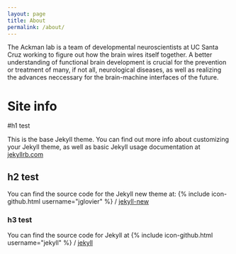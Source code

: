 ```yaml
---
layout: page
title: About
permalink: /about/
---
```


The Ackman lab is a team of developmental neuroscientists at UC Santa Cruz working to figure out how the brain wires itself together. A better understanding of functional brain development is crucial for the prevention or treatment of many, if not all, neurological diseases, as well as realizing the advances neccessary for the brain-machine interfaces of the future.

# Site info

#h1 test

This is the base Jekyll theme. You can find out more info about customizing your Jekyll theme, as well as basic Jekyll usage documentation at [jekyllrb.com](http://jekyllrb.com/)

## h2 test

You can find the source code for the Jekyll new theme at:
{% include icon-github.html username="jglovier" %} /
[jekyll-new](https://github.com/jglovier/jekyll-new)

### h3 test

You can find the source code for Jekyll at
{% include icon-github.html username="jekyll" %} /
[jekyll](https://github.com/jekyll/jekyll)
